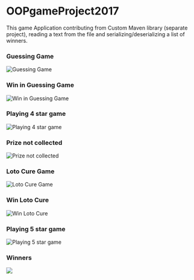 # OOPgameProject2017

This game Application contributing from Custom Maven library (separate project), reading a text from the file and serializing/deserializing a list of winners.

### Guessing Game
![Guessing Game](https://strategix.myqnapcloud.com/gogs/java/OOPgameProject2017/raw/master/images/Guessing.JPG)

### Win in Guessing Game
![Win in Guessing Game](https://strategix.myqnapcloud.com/gogs/java/OOPgameProject2017/raw/master/images/GuessingGameWin.JPG)

### Playing 4 star game
![Playing 4 star game](https://strategix.myqnapcloud.com/gogs/java/OOPgameProject2017/raw/master/images/Prize4-cashJPG.JPG)

### Prize not collected
![Prize not collected](https://strategix.myqnapcloud.com/gogs/java/OOPgameProject2017/raw/master/images/Prize-not-collecetd.JPG)

### Loto Cure Game
![Loto Cure Game](https://strategix.myqnapcloud.com/gogs/java/OOPgameProject2017/raw/master/images/LotoCure.JPG)

### Win Loto Cure
![Win Loto Cure](https://strategix.myqnapcloud.com/gogs/java/OOPgameProject2017/raw/master/images/LotoWin5.JPG)

### Playing 5 star game
![Playing 5 star game](https://strategix.myqnapcloud.com/gogs/java/OOPgameProject2017/raw/master/images/CollectPrice5.JPG)

### Winners
![](https://strategix.myqnapcloud.com/gogs/java/OOPgameProject2017/raw/master/images/Winners.JPG)
